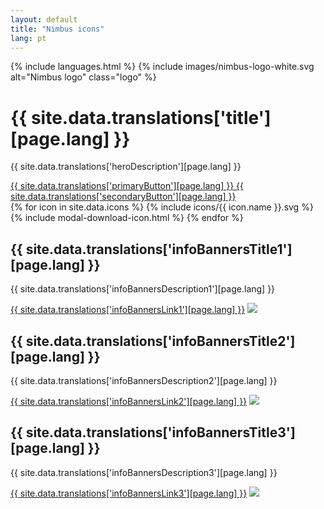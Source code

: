 ```yaml
---
layout: default
title: "Nimbus icons"
lang: pt
---
```


<div class="container"> 
	<div class="row mt-4"> 
		<div class="col col-md-10"> 
			{% include languages.html %}
			{% include images/nimbus-logo-white.svg alt="Nimbus logo" class="logo" %}
			<div class="hero justify-content-left"> 
				<h1 class="hero-title mb-0">
				{{ site.data.translations['title'][page.lang] }}
				</h1>
				<p class="mt-0 mb-5">
				{{ site.data.translations['heroDescription'][page.lang] }}
				</p>
				<span>
					<a class="btn btn-primary mr-3" href="www.tiendanube.com">{{ site.data.translations['primaryButton'][page.lang] }} </a>
					<a class="btn btn-link" href="www.tiendanube.com"> {{ site.data.translations['secondaryButton'][page.lang] }} </a>
				</span> 
			</div>
		</div>
	</div>
	<div class="row mt-5">
		<div class="col col-md-10 icon-gallery-wrapper">
			{% for icon in site.data.icons %}
			    <span data-name="{{ icon.name }}" data-url="assets/images/icons/{{ icon.name }}.svg" class="js-icon icon-gallery-item">
			    	{% include icons/{{ icon.name }}.svg %}
			    	{% include modal-download-icon.html %}
			    </span>
			{% endfor %}
			<div class="js-icon-gallery-end icon-gallery-end"></div>
		</div>
	</div>
	<div class="row my-5 align-items-center"> 
		<div class="col-12 col-md-4 m-0"> 
			<h2 class="mb-1">{{ site.data.translations['infoBannersTitle1'][page.lang] }}</h2>
			<p class="m-0 mb-2">{{ site.data.translations['infoBannersDescription1'][page.lang] }}</p>
			<a class="btn-link font-s" href="www.tiendanube.com">{{ site.data.translations['infoBannersLink1'][page.lang] }}</a>
			<img src="assets/images/external-link-2.svg" class="mt-1 ml-1 svg-icon-primary"/>
		</div>
		<div class="col-12 col-md-4 m-0"> 
			<h2 class="mb-1">{{ site.data.translations['infoBannersTitle2'][page.lang] }}</h2>
			<p class="mt-0 mb-2">{{ site.data.translations['infoBannersDescription2'][page.lang] }}</p>
			<a class="btn-link font-s" href="https://github.com/TiendaNube/nimbus-icons">{{ site.data.translations['infoBannersLink2'][page.lang] }}</a>
			<img src="assets/images/external-link-2.svg" class="mt-1 ml-1 svg-icon-primary"/>
		</div>
		<div class="col-12 col-md-4 m-0"> 
			<h2 class="mb-1">{{ site.data.translations['infoBannersTitle3'][page.lang] }}</h2>
			<p class="mt-0 mb-2">{{ site.data.translations['infoBannersDescription3'][page.lang] }}</p>
			<a class="btn-link font-s" href="www.tiendanube.com">{{ site.data.translations['infoBannersLink3'][page.lang] }}</a> 
			<img src="assets/images/external-link-2.svg" class="mt-1 ml-1 svg-icon-primary"/>
		</div>
	</div>
	<div class="row justify-content-center"> 
		<div class="col-md-6"> 
		</div>
	</div>
</div>